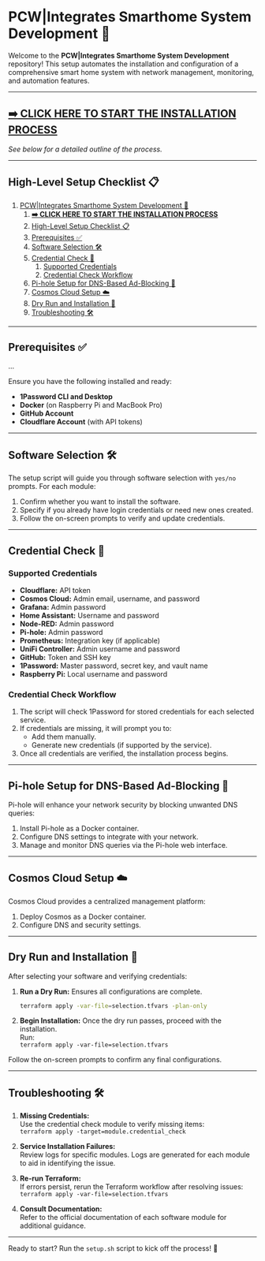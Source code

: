 # PCW|Integrates Smarthome System Development 🚀

Welcome to the **PCW|Integrates Smarthome System Development** repository! This setup automates the installation and configuration of a comprehensive smart home system with network management, monitoring, and automation features.

---

## **[➡️ CLICK HERE TO START THE INSTALLATION PROCESS](#dry-run-and-installation-)**  

*See below for a detailed outline of the process.*

---

## High-Level Setup Checklist 📋

1. [PCW|Integrates Smarthome System Development 🚀](#pcwintegrates-smarthome-system-development-)
   1. [**➡️ CLICK HERE TO START THE INSTALLATION PROCESS**](#️-click-here-to-start-the-installation-process)
   2. [High-Level Setup Checklist 📋](#high-level-setup-checklist-)
   3. [Prerequisites ✅](#prerequisites-)
   4. [Software Selection 🛠️](#software-selection-️)
   5. [Credential Check 🔐](#credential-check-)
      1. [Supported Credentials](#supported-credentials)
      2. [Credential Check Workflow](#credential-check-workflow)
   6. [Pi-hole Setup for DNS-Based Ad-Blocking 🚫](#pi-hole-setup-for-dns-based-ad-blocking-)
   7. [Cosmos Cloud Setup ☁️](#cosmos-cloud-setup-️)
   8. [Dry Run and Installation 🚦](#dry-run-and-installation-)
   9. [Troubleshooting 🛠️](#troubleshooting-️)

---

## Prerequisites ✅

...

Ensure you have the following installed and ready:

- **1Password CLI and Desktop**
- **Docker** (on Raspberry Pi and MacBook Pro)
- **GitHub Account**
- **Cloudflare Account** (with API tokens)

---

## Software Selection 🛠️

The setup script will guide you through software selection with `yes/no` prompts. For each module:

1. Confirm whether you want to install the software.
2. Specify if you already have login credentials or need new ones created.
3. Follow the on-screen prompts to verify and update credentials.

---

## Credential Check 🔐

### Supported Credentials

- **Cloudflare:** API token
- **Cosmos Cloud:** Admin email, username, and password
- **Grafana:** Admin password
- **Home Assistant:** Username and password
- **Node-RED:** Admin password
- **Pi-hole:** Admin password
- **Prometheus:** Integration key (if applicable)
- **UniFi Controller:** Admin username and password
- **GitHub:** Token and SSH key
- **1Password:** Master password, secret key, and vault name
- **Raspberry Pi:** Local username and password

### Credential Check Workflow

1. The script will check 1Password for stored credentials for each selected service.
2. If credentials are missing, it will prompt you to:
   - Add them manually.
   - Generate new credentials (if supported by the service).
3. Once all credentials are verified, the installation process begins.

---

## Pi-hole Setup for DNS-Based Ad-Blocking 🚫

Pi-hole will enhance your network security by blocking unwanted DNS queries:

1. Install Pi-hole as a Docker container.
2. Configure DNS settings to integrate with your network.
3. Manage and monitor DNS queries via the Pi-hole web interface.

---

## Cosmos Cloud Setup ☁️

Cosmos Cloud provides a centralized management platform:

1. Deploy Cosmos as a Docker container.
2. Configure DNS and security settings.

---

## Dry Run and Installation 🚦

After selecting your software and verifying credentials:

1. **Run a Dry Run:** Ensures all configurations are complete.

   ```bash
   terraform apply -var-file=selection.tfvars -plan-only
2. **Begin Installation:** Once the dry run passes, proceed with the installation.  
Run:  
`terraform apply -var-file=selection.tfvars`

Follow the on-screen prompts to confirm any final configurations.

---

## Troubleshooting 🛠️

1. **Missing Credentials:**  
Use the credential check module to verify missing items:  
`terraform apply -target=module.credential_check`

2. **Service Installation Failures:**  
Review logs for specific modules. Logs are generated for each module to aid in identifying the issue.

3. **Re-run Terraform:**  
If errors persist, rerun the Terraform workflow after resolving issues:  
`terraform apply -var-file=selection.tfvars`

4. **Consult Documentation:**  
Refer to the official documentation of each software module for additional guidance.

---

Ready to start? Run the `setup.sh` script to kick off the process! 🚀
